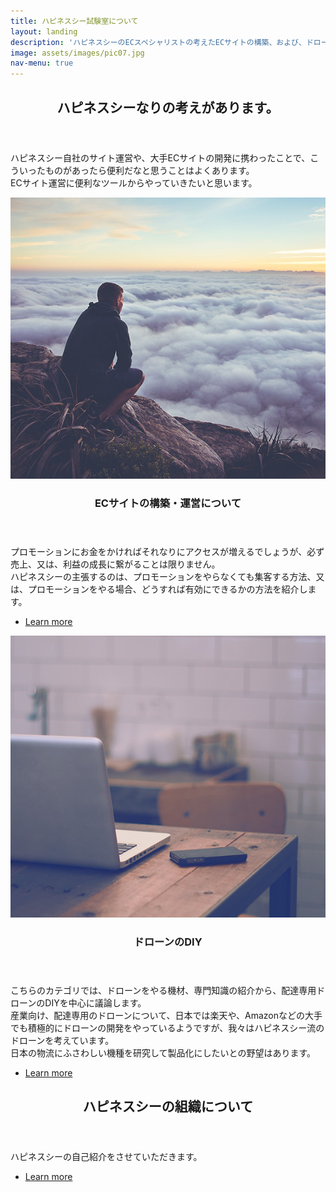 ```yaml
---
title: ハピネスシー試験室について
layout: landing
description: 'ハピネスシーのECスペシャリストの考えたECサイトの構築、および、ドローンのDIYについて紹介します。<br/>コミッターの参加、又は、成果物にご興味のある方はお気軽く問い合わせください。'
image: assets/images/pic07.jpg
nav-menu: true
---
```


<!-- Main -->
<div id="main">

<!-- One -->
<section id="one">
	<div class="inner">
		<header class="major">
			<h2>ハピネスシーなりの考えがあります。</h2>
		</header>
		<p>ハピネスシー自社のサイト運営や、大手ECサイトの開発に携わったことで、こういったものがあったら便利だなと思うことはよくあります。<br/>ECサイト運営に便利なツールからやっていきたいと思います。</p>
	</div>
</section>

<!-- Two -->
<section id="two" class="spotlights">
	<section>
		<a href="#" class="image">
			<img src="assets/images/pic08.jpg" alt="" data-position="center center" />
		</a>
		<div class="content">
			<div class="inner">
				<header class="major">
					<h3>ECサイトの構築・運営について</h3>
				</header>
				<p>プロモーションにお金をかければそれなりにアクセスが増えるでしょうが、必ず売上、又は、利益の成長に繋がることは限りません。<br/>ハピネスシーの主張するのは、プロモーションをやらなくても集客する方法、又は、プロモーションをやる場合、どうすれば有効にできるかの方法を紹介します。</p>
				<ul class="actions">
					<li><a href="#" class="button">Learn more</a></li>
				</ul>
			</div>
		</div>
	</section>
	<section>
		<a href="#" class="image">
			<img src="assets/images/pic09.jpg" alt="" data-position="top center" />
		</a>
		<div class="content">
			<div class="inner">
				<header class="major">
					<h3>ドローンのDIY</h3>
				</header>
				<p>こちらのカテゴリでは、ドローンをやる機材、専門知識の紹介から、配達専用ドローンのDIYを中心に議論します。<br/>産業向け、配達専用のドローンについて、日本では楽天や、Amazonなどの大手でも積極的にドローンの開発をやっているようですが、我々はハピネスシー流のドローンを考えています。<br/>日本の物流にふさわしい機種を研究して製品化にしたいとの野望はあります。</p>
				<ul class="actions">
					<li><a href="#" class="button">Learn more</a></li>
				</ul>
			</div>
		</div>
	</section>
	<!--
	<section>
		<a href="#" class="image">
			<img src="assets/images/pic10.jpg" alt="" data-position="25% 25%" />
		</a>
		<div class="content">
			<div class="inner">
				<header class="major">
					<h3>メーカー、および、業者のへ</h3>
				</header>
				<p>Nullam et orci eu lorem consequat tincidunt vivamus et sagittis magna sed nunc rhoncus condimentum sem. In efficitur ligula tate urna. Maecenas massa sed magna lacinia magna pellentesque lorem ipsum dolor. Nullam et orci eu lorem consequat tincidunt. Vivamus et sagittis tempus.</p>
				<ul class="actions">
					<li><a href="#" class="button">Learn more</a></li>
				</ul>
			</div>
		</div>
	</section>
	-->
</section>

<!-- Three -->
<section id="three">
	<div class="inner">
		<header class="major">
			<h2>ハピネスシーの組織について</h2>
		</header>
		<p>ハピネスシーの自己紹介をさせていただきます。</p>
		<ul class="actions">
			<li><a href="about_happinesea.html" class="button">Learn more</a></li>
		</ul>
	</div>
</section>

</div>

